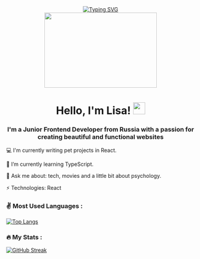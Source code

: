 <div align="center"><a href="https://git.io/typing-svg"><img src="https://readme-typing-svg.herokuapp.com?font=Fira+Code&size=30&duration=3000&pause=1000&color=F3A7F7&width=435&lines=Welcome+to+my+GitHub" alt="Typing SVG"/></a></div>
<div align="center"><img src=https://media.giphy.com/media/dNgK7Ws7y176U/giphy.gif width="300" height="200" align="center"/></div>
<h1 align="center">Hello, I'm Lisa!</a> 
<img src="https://github.com/blackcater/blackcater/raw/main/images/Hi.gif" height="32"/>
<h3 align="center">I'm a Junior Frontend Developer from Russia with a passion for creating beautiful and functional websites</h3>


<p>💻 I'm currently writing pet projects in React.</p>
<p>🌱 I’m currently learning TypeScript.</p>
<p>💬 Ask me about: tech, movies and a little bit about psychology.</p>
<p>⚡ Technologies: React</p>


<h3>✌ Most Used Languages :</h3>

[![Top Langs](https://github-readme-stats.vercel.app/api/top-langs/?username=anuraghazra&layout=compact)](https://github.com/anuraghazra/github-readme-stats)

<h3>🔥 My Stats :</h3>

[![GitHub Streak](https://github-readme-streak-stats.herokuapp.com/?user=DenverCoder1)](https://git.io/streak-stats)





